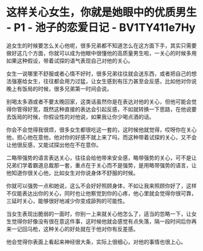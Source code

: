 # 这样关心女生，你就是她眼中的优质男生 - P1 - 池子的恋爱日记 - BV1TY411e7Hy

追女生的时候要怎么关心他呢，很多兄弟都不知道怎么在这方面下手，其实只需要做好这几个方面，你就可以成为他眼中很懂他的高质量男生啦，一关心的时候多用如果这种假设，带着试探的语气表现自己对他的关心。

女生一说哪里不舒服或者心情不好时，很多兄弟往往就会送东西，或者把自己的想法强塞给女生，往往都会用力过猛，让女生感到有压力甚至会反感，比如他对你说晚上有饭局的时候，很多兄弟第一时间会说。

别喝太多酒或者不要太晚回家，这类话虽然你是在表达对他的关心，但他可能会觉得你管得好宽，既然这种直接的表达会引起反感，不如就转换一下思路，在他说要去饭局的时候，你假设性的对他说，如果我让你少喝点酒的话。

你会不会觉得我很烦，很多女生都很吃这一套的，这时候他就觉得，哎呀你在关心他，担心他在意他，他对你的好感不就上来了吗，而这种带着试探的关心，又不会让他很反感，又能试探出他在不在意你。

二略带强势的语言表达关心，往往会给他带来安全感，略带强势的关心，可不是让兄弟们学着霸道总裁那一套，重点在于关心而不是强势，是用略带强势的语言，让他知道你很关心他，比如女生对你说身体不舒服的时候。

你就可以强势一点和她说，这么不会好好照顾身体，不如让我来照顾你好了，这样不仅能表达出你的关心，同时也让他察觉到你的心疼，他心里就会觉得你很可靠，三延时关心，能够很好地减少你变成舔狗的可能性。

当女生表现出脆弱的一面时，你别一上来就关心他怎么了，适当的忽略一下，让女生觉得你好像没有很在意这件事，这时候他就会感觉有点失落，隔一段时间后你再来一记回马枪，这种关心的好处就在于他对你有反差感。

他会觉得你表面上看起来神经很大条，实际上很细心，对他的事情也很上心。
